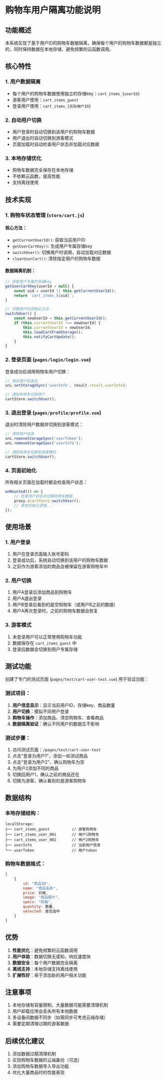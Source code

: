 # 购物车用户隔离功能说明

## 功能概述

本系统实现了基于用户ID的购物车数据隔离，确保每个用户的购物车数据都是独立的，同时保持数据在本地存储，避免频繁的云函数调用。

## 核心特性

### 1. 用户数据隔离
- 每个用户的购物车数据使用独立的存储key：`cart_items_{userId}`
- 游客用户使用：`cart_items_guest`
- 登录用户使用：`cart_items_{实际用户ID}`

### 2. 自动用户切换
- 用户登录时自动切换到该用户的购物车数据
- 用户退出时自动切换到游客模式
- 页面加载时自动检查用户状态并加载对应数据

### 3. 本地存储优化
- 购物车数据完全保存在本地存储
- 不依赖云函数，提高性能
- 支持离线使用

## 技术实现

### 1. 购物车状态管理 (`store/cart.js`)

#### 核心方法：
- `getCurrentUserId()`: 获取当前用户ID
- `getUserCartKey()`: 生成用户专属存储key
- `switchUser()`: 切换用户时调用，自动加载对应数据
- `clearUserCart()`: 清除指定用户的购物车数据

#### 数据隔离机制：
```javascript
// 获取用户专属的存储key
getUserCartKey(userId = null) {
    const uid = userId || this.getCurrentUserId();
    return `cart_items_${uid}`;
}

// 切换用户时调用此方法
switchUser() {
    const newUserId = this.getCurrentUserId();
    if (this.currentUserId !== newUserId) {
        this.currentUserId = newUserId;
        this.loadCartFromStorage();
        this.notifyCartUpdate();
    }
}
```

### 2. 登录页面 (`pages/login/login.vue`)

登录成功后调用购物车用户切换：
```javascript
// 保存用户信息后
uni.setStorageSync('userInfo', result.result.userInfo);

// 通知购物车切换用户
cartStore.switchUser();
```

### 3. 退出登录 (`pages/profile/profile.vue`)

退出时清除用户数据并切换到游客模式：
```javascript
// 清除用户信息
uni.removeStorageSync('userToken');
uni.removeStorageSync('userInfo');

// 通知购物车切换到游客模式
cartStore.switchUser();
```

### 4. 页面初始化

所有相关页面在加载时都会检查用户状态：
```javascript
onMounted(() => {
    // 检查用户状态并切换购物车数据
    proxy.$cartStore.switchUser();
    // 其他初始化逻辑...
});
```

## 使用场景

### 1. 用户登录
1. 用户在登录页面输入账号密码
2. 登录成功后，系统自动切换到该用户的购物车数据
3. 之前作为游客添加的商品会被保留在游客购物车中

### 2. 用户切换
1. 用户A登录后添加商品到购物车
2. 用户A退出登录
3. 用户B登录后看到的是空购物车（或用户B之前的数据）
4. 用户A再次登录时，之前的购物车数据会恢复

### 3. 游客模式
1. 未登录用户可以正常使用购物车功能
2. 数据保存在 `cart_items_guest` 中
3. 登录后数据会切换到用户专属存储

## 测试功能

创建了专门的测试页面 (`pages/test/cart-user-test.vue`) 用于验证功能：

### 测试项目：
1. **用户信息显示**：显示当前用户ID、存储key、商品数量
2. **用户切换**：模拟不同用户登录
3. **购物车操作**：添加商品、清空购物车、查看商品
4. **数据隔离验证**：确认不同用户的数据互不影响

### 测试步骤：
1. 访问测试页面：`/pages/test/cart-user-test`
2. 点击"登录为用户1"，添加一些测试商品
3. 点击"登录为用户2"，确认购物车为空
4. 为用户2添加不同的商品
5. 切换回用户1，确认之前的商品还在
6. 切换为游客，确认看到的是游客购物车

## 数据结构

### 本地存储结构：
```
localStorage:
├── cart_items_guest          // 游客购物车
├── cart_items_user_001       // 用户1购物车
├── cart_items_user_002       // 用户2购物车
├── userInfo                  // 当前用户信息
└── userToken                 // 用户token
```

### 购物车数据格式：
```javascript
[
    {
        id: "商品ID",
        name: "商品名称",
        price: 价格,
        image: "商品图片",
        specs: "规格",
        quantity: 数量,
        selected: 是否选中
    }
]
```

## 优势

1. **性能优化**：避免频繁的云函数调用
2. **用户体验**：数据切换无感知，响应速度快
3. **数据安全**：每个用户数据完全隔离
4. **离线支持**：本地存储支持离线使用
5. **扩展性好**：易于添加新的用户相关功能

## 注意事项

1. 本地存储有容量限制，大量数据可能需要清理机制
2. 用户卸载应用会丢失所有本地数据
3. 多设备间数据不同步（如需同步可考虑云端存储）
4. 需要定期清理过期的游客数据

## 后续优化建议

1. 添加数据过期清理机制
2. 实现购物车数据的云端备份（可选）
3. 添加购物车数据导入导出功能
4. 优化大量商品时的性能表现 